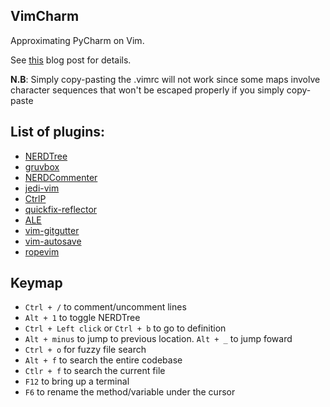 ## VimCharm

Approximating PyCharm on Vim.

See [this](https://kevinmartinjose.com) blog post for details.

**N.B**: Simply copy-pasting the .vimrc will not work since some maps involve character sequences that won't be escaped properly if you simply copy-paste

## List of plugins:

- [NERDTree](https://github.com/preservim/nerdtree)
- [gruvbox](https://github.com/morhetz/gruvbox)
- [NERDCommenter](https://github.com/preservim/nerdcommenter)
- [jedi-vim](https://github.com/davidhalter/jedi-vim)
- [CtrlP](https://github.com/ctrlpvim/ctrlp.vim)
- [quickfix-reflector](https://github.com/stefandtw/quickfix-reflector.vim)
- [ALE](https://github.com/dense-analysis/ale)
- [vim-gitgutter](https://github.com/airblade/vim-gitgutter)
- [vim-autosave](https://github.com/907th/vim-auto-save)
- [ropevim](https://github.com/python-rope/ropevim)

## Keymap

- `Ctrl + /` to comment/uncomment lines
- `Alt + 1` to toggle NERDTree
- `Ctrl + Left click` or `Ctrl + b` to go to definition
- `Alt + minus` to jump to previous location. `Alt + _` to jump foward
- `Ctrl + o` for fuzzy file search
- `Alt + f` to search the entire codebase
- `Ctlr + f` to search the current file
- `F12` to bring up a terminal
- `F6` to rename the method/variable under the cursor
